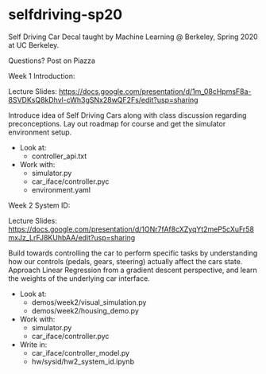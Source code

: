 # selfdriving-sp20

Self Driving Car Decal taught by Machine Learning @ Berkeley, Spring 2020 at UC Berkeley.

Questions? Post on Piazza

Week 1 Introduction:

Lecture Slides: https://docs.google.com/presentation/d/1m_08cHpmsF8a-8SVDKsQ8kDhvl-cWh3gSNx28wQF2Fs/edit?usp=sharing

Introduce idea of Self Driving Cars along with class discussion regarding preconceptions.  Lay out roadmap for course and get the simulator environment setup.
* Look at:
  * controller_api.txt
* Work with:
  * simulator.py
  * car_iface/controller.pyc
  * environment.yaml


Week 2 System ID:

Lecture Slides: https://docs.google.com/presentation/d/1ONr7fAf8cXZyqYt2meP5cXuFr58mxJz_LrFJ8KUhbAA/edit?usp=sharing

Build towards controlling the car to perform specific tasks by understanding how our controls (pedals, gears, steering) actually affect the cars state.  Approach Linear Regression from a gradient descent perspective, and learn the weights of the underlying car interface.

* Look at:
  * demos/week2/visual_simulation.py
  * demos/week2/housing_demo.py
* Work with:
  * simulator.py
  * car_iface/controller.pyc
* Write in:
  * car_iface/controller_model.py
  * hw/sysid/hw2_system_id.ipynb
